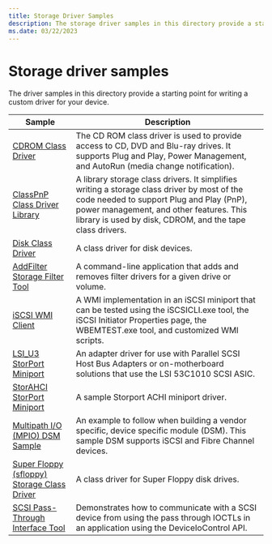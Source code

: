 ```yaml
---
title: Storage Driver Samples
description: The storage driver samples in this directory provide a starting point for writing a custom driver for your device.
ms.date: 03/22/2023
---
```


# Storage driver samples

The driver samples in this directory provide a starting point for writing a custom driver for your device.

| Sample | Description |
| --- | --- |
| [CDROM Class Driver](/samples/microsoft/windows-driver-samples/cdrom-storage-class-driver) | The CD ROM class driver is used to provide access to CD, DVD and Blu-ray drives. It supports Plug and Play, Power Management, and AutoRun (media change notification). |
| [ClassPnP Class Driver Library](/samples/microsoft/windows-driver-samples/classpnp-storage-class-driver-library) | A library storage class drivers. It simplifies writing a storage class driver by most of the code needed to support Plug and Play (PnP), power management, and other features. This library is used by disk, CDROM, and the tape class drivers. |
| [Disk Class Driver](/samples/microsoft/windows-driver-samples/disk-class-driver) | A class driver for disk devices. |
| [AddFilter Storage Filter Tool](/samples/microsoft/windows-driver-samples/addfilter-storage-filter-tool) | A command-line application that adds and removes filter drivers for a given drive or volume. |
| [iSCSI WMI Client](/samples/microsoft/windows-driver-samples/iscsi-wmi-client) | A WMI implementation in an iSCSI miniport that can be tested using the iSCSICLI.exe tool, the iSCSI Initiator Properties page, the WBEMTEST.exe tool, and customized WMI scripts. |
| [LSI_U3 StorPort Miniport](/samples/microsoft/windows-driver-samples/lsi_u3-storport-miniport-driver) | An adapter driver for use with Parallel SCSI Host Bus Adapters or on-motherboard solutions that use the LSI 53C1010 SCSI ASIC. |
| [StorAHCI StorPort Miniport](/samples/microsoft/windows-driver-samples/storahci-storport-miniport-driver) | A sample Storport ACHI miniport driver. |
| [Multipath I/O (MPIO) DSM Sample](/samples/microsoft/windows-driver-samples/multipath-io-mpio-dsm-sample)     | An example to follow when building a vendor specific, device specific module (DSM). This sample DSM supports iSCSI and Fibre Channel devices. |
| [Super Floppy (sfloppy) Storage Class Driver](/samples/microsoft/windows-driver-samples/super-floppy-sfloppy-storage-class-driver) | A class driver for Super Floppy disk drives. |
| [SCSI Pass-Through Interface Tool](/samples/microsoft/windows-driver-samples/scsi-pass-through-interface-tool) | Demonstrates how to communicate with a SCSI device from using the pass through IOCTLs in an application using the DeviceIoControl API. |
